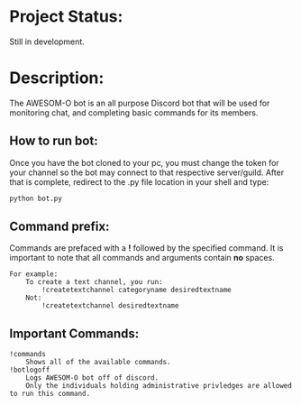 # Project Status:
Still in development.

# Description:
The AWESOM-O bot is an all purpose Discord bot that will be used for monitoring chat, and completing basic commands for its members.
    
## How to run bot:
Once you have the bot cloned to your pc, you must change the token for your channel so the bot may connect to that respective server/guild.
After that is complete, redirect to the .py file location in your shell and type: 
```bash
python bot.py
```

## Command prefix:
Commands are prefaced with a **!** followed by the specified command.
It is important to note that all commands and arguments contain **no** spaces.

    For example:
        To create a text channel, you run:
            !createtextchannel categoryname desiredtextname
        Not:
            !createtextchannel desiredtextname

## Important Commands:
    !commands
        Shows all of the available commands.
    !botlogoff
        Logs AWESOM-O bot off of discord.
        Only the individuals holding administrative privledges are allowed to run this command.
